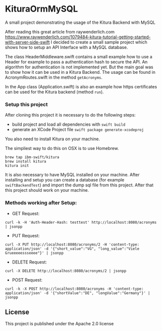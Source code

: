 # KituraOrmMySQL
A small project demonstrating the usage of the Kitura Backend with MySQL

After reading this great article from raywenderlich.com https://www.raywenderlich.com/1079484-kitura-tutorial-getting-started-with-server-side-swift I decided to create a small sample project which shows how to setup an API Interface with a MySQL database. 

The class HeaderMiddleware.swift contains a small example how to use a Header for example to pass a authentication hash to secure the API. An algorithm for authentication is not implemented yet. But the main goal was to show how it can be used in a Kitura Backend. The usage can be found in AcronymRoutes.swift in the method `getAcronyms`. 

In the App class (Application.swift) is also an example how https certificates can be used for the Kitura backend (method `run`). 

### Setup this project

After cloning this project it is necessary to do the following steps:

- build project and load all dependencies with `swift build`
- generate an XCode Project file `swift package generate-xcodeproj`

You also need to install Kitura on your machine. 

The simpliest way to do this on OSX is to use Homebrew.

```
brew tap ibm-swift/kitura
brew install kitura
kitura init
```

It is also necessary to have MySQL installed on your machine. After installing and setup you can create a database (for example `swiftBackendTest`) and import the dump sql file from this project. After that this project should work on your machine.

### Methods working after Setup:

- GET Request: 

```
curl -k -H 'Auth-Header-Hash: testtest' http://localhost:8080/acronyms | jsonpp
```
- PUT Request: 

```
curl -X PUT http://localhost:8080/acronyms/2 -H 'content-type: application/json' -d '{"short_value":"VG", "long_value":"Viele Grueeeeessseeee"}' | jsonpp
```
- DELETE Request: 

```
curl -X DELETE http://localhost:8080/acronyms/2 | jsonpp
```
- POST Request: 

```
curl -k -X POST http://localhost:8080/acronyms -H 'content-type: application/json' -d '{"shortValue":"DE", "longValue":"Germany"}' | jsonpp
```

## License 

This project is published under the Apache 2.0 license

